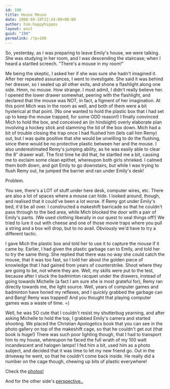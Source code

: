 ```yaml
---
id: 190
title: House Mouse
date: 2008-04-10T22:24:00+00:00
author: him.happyhippos
layout: post
guid: "190"
permalink: /?p=190
---
```

So, yesterday, as I was preparing to leave Emily's house, we were talking. She was studying in her room, and I was descending the staircase; when I heard a startled screech. &#8220;There's a mouse in my room!&#8221;

Me being the skeptic, I asked her if she was sure she hadn't imagined it. After her repeated assurances, I went to investigate. She said it was behind her dresser, so I sealed up all other exits, and shone a flashlight along one side. Hmm, no mouse. How strange. I must admit, I didn't really believe her. I opened the lower drawer somewhat, peering with the flashlight, and declared that the mouse was NOT, in fact, a figment of her imagination. At this point Mich was in the room as well, and both of them were a bit hysterical at that point. (No one wanted to hold the plastic box that I had set up to keep the mouse trapped, for some ODD reason!) I finally convinced Mich to hold the box, and conceived an (in hindsight) overly elaborate plan involving a hockey stick and slamming the lid of the box down. Mich had a bit of trouble closing the trap once I had flushed him (lets call him Remy) out, but I was quite positive that she would be unwilling to do the flushing, since there would be no protective plastic between her and the mouse. I also underestimated Remy's jumping ability, as he was easily able to clear the 8&#8243; drawer wall. The first time he did that, he startled me a bit, causing me to exclaim some clean epithet, whereupon both girls shrieked. I calmed them both down, and got Emily to go downstairs, but while I was trying to flush Remy out, he jumped the barrier and ran under Emily's desk!

Problem.

You see, there's a LOT of stuff under here desk, computer wires, etc. There are also a lot of spaces where a mouse can hide. I looked around, though, and realised that it could've been a lot worse. If Remy got under Emily's bed, it'd be all over. I constructed a makeshift barricade so that he couldn't pass through to the bed area, while Mich blocked the door with a pair of Emily's pants. (We used clothing liberally in our quest to seal things off!) We tried to lure it out with cheese and one of those movie traps where you pull a string and a box will drop, but to no avail. Obviously we'd have to try a different tactic. 

I gave Mich the plastic box and told her to use it to capture the mouse if it came by. Earlier, I had given the plastic garbage can to Emily, and told her to try the same thing. She replied that there was no way she could catch the mouse, that it was too fast, so I told her about the golden piece of knowledge that I had gained from years of counterstrike. Shoot where they are going to be, not where they are. Well, my skills were put to the test, because after I stuck the badminton racquet under the drawers, instead of going towards Michelle (a fact I am sure she is most grateful for), Remy ran directly towards me, the light source. Well, years of computer games and badminton have honed my reflexes, and I quickly grabbed the garbage can and Bang! Remy was trapped! And you thought that playing computer games was a waste of time. =)

Well, he was SO cute that I couldn't resist my shutterbug yearning, and after asking Michelle to hold the top, I grabbed Emily's camera and started shooting. We placed the Christian Apologetics book that you can see in the photo gallery on top of the makeshift cage, so that he couldn't get out (that book is huge!) There was such poor lighting though, that I had to transport him to my house, whereupon he faced the full wrath of my 100 watt incandescent and halogen lamps! I fed him a bit, used him as a photo subject, and decided that it was time to let my new friend go. Out in the driveway he went, so that he couldn't come back inside. He really did a number on the cage though, chewing up bits of plastic everywhere!
  
Check the [photos!](http://flickr.com/photos/zhakrynn/sets/72157604475978554/)

And for the other side's [perspective..](http://sheepie.net/entries.php?id=661_mouse_in_house)